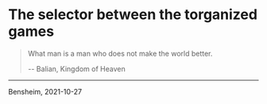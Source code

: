 # The selector between the torganized games

> What man is a man who does not make the world better.
>
> -- Balian, Kingdom of Heaven


--------
Bensheim, 2021-10-27
